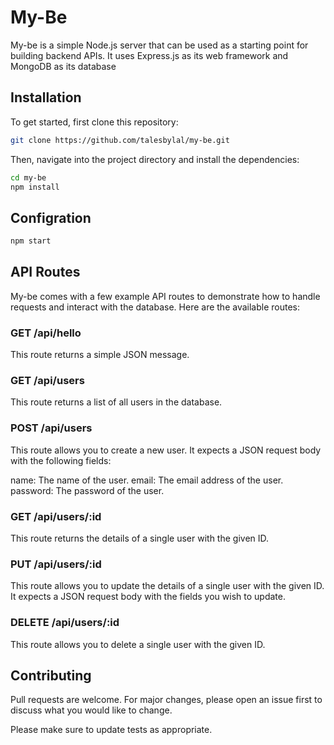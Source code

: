 # My-Be

My-be is a simple Node.js server that can be used as a starting point for building backend APIs. It uses Express.js as its web framework and MongoDB as its database
## Installation

To get started, first clone this repository:


```bash
git clone https://github.com/talesbylal/my-be.git
```
Then, navigate into the project directory and install the dependencies:



```bash
cd my-be
npm install
```

## Configration

```bash
npm start

```
## API Routes

 My-be comes with a few example API routes to demonstrate how to handle requests and interact with the database. Here are the available routes:

### GET /api/hello
This route returns a simple JSON message.

 ### GET /api/users
This route returns a list of all users in the database.

### POST /api/users
This route allows you to create a new user. It expects a JSON request body with the following fields:

name: The name of the user.
email: The email address of the user.
password: The password of the user.
### GET /api/users/:id
This route returns the details of a single user with the given ID.

### PUT /api/users/:id
This route allows you to update the details of a single user with the given ID. It expects a JSON request body with the fields you wish to update.

### DELETE /api/users/:id
This route allows you to delete a single user with the given ID.


## Contributing

Pull requests are welcome. For major changes, please open an issue first
to discuss what you would like to change.

Please make sure to update tests as appropriate.
